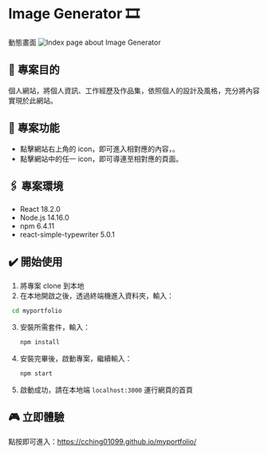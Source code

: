 # Image Generator 🎞️

動態畫面
![Index page about Image Generator](./public/screenrecord.gif)

## 📌 專案目的

個人網站，將個人資訊、工作經歷及作品集，依照個人的設計及風格，充分將內容實現於此網站。

## 🎯 專案功能

- 點擊網站右上角的 icon，即可進入相對應的內容，。
- 點擊網站中的任一 icon，即可導連至相對應的頁面。

## 🖇️ 專案環境

- React 18.2.0
- Node.js 14.16.0
- npm 6.4.11
- react-simple-typewriter 5.0.1

## ✔️ 開始使用

1. 將專案 clone 到本地
2. 在本地開啟之後，透過終端機進入資料夾，輸入：

```bash
 cd myportfolio
```

3. 安裝所需套件，輸入：

   ```bash
   npm install
   ```

4. 安裝完畢後，啟動專案，繼續輸入：

   ```bash
   npm start
   ```

5. 啟動成功，請在本地端 `localhost:3000` 運行網頁的首頁

## 🎮 立即體驗

點按即可進入：https://cching01099.github.io/myportfolio/
